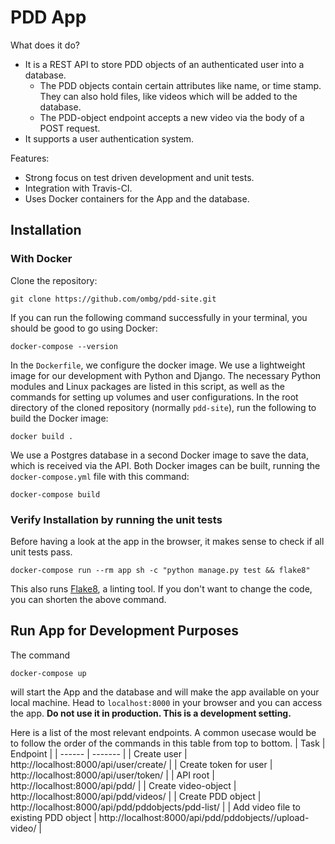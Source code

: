 # PDD App

What does it do?
- It is a REST API to store PDD objects of an authenticated user into a database. 
    - The PDD objects contain certain attributes like name, or time stamp. They can also hold files, like videos which will be added to the database.
    - The PDD-object endpoint accepts a new video via the body of a POST request.
- It supports a user authentication system.

Features:
- Strong focus on test driven development and unit tests.
- Integration with Travis-CI.
- Uses Docker containers for the App and the database.

## Installation

### With Docker
Clone the repository:
```
git clone https://github.com/ombg/pdd-site.git
```
If you can run the following command successfully in your terminal, you should be good to go using Docker:
```
docker-compose --version
```
In the `Dockerfile`, we configure the docker image. We use a lightweight image for our development with Python and Django. The necessary Python modules and Linux packages are listed in this script, as well as the commands for setting up volumes and user configurations.
In the root directory of the cloned repository (normally `pdd-site`), run the following to build the Docker image:
```
docker build .
```
We use a Postgres database in a second Docker image to save the data, which is received via the API. Both Docker images can be built, running the `docker-compose.yml` file with this command:
```
docker-compose build
```
### Verify Installation by running the unit tests
Before having a look at the app in the browser, it makes sense to check if all unit tests pass.
```
docker-compose run --rm app sh -c "python manage.py test && flake8"
```
This also runs [Flake8](https://flake8.pycqa.org/en/latest/), a linting tool. If you don't want to change the code, you can shorten the above command.

## Run App for Development Purposes
The command
```
docker-compose up
```
will start the App and the database and will make the app available on your local machine.
Head to `localhost:8000` in your browser and you can access the app. **Do not use it in production. This is a development setting.** 

Here is a list of the most relevant endpoints. A common usecase would be to follow the order of the commands in this table from top to bottom. 
| Task | Endpoint | 
| ------ | ------- |
| Create user | http://localhost:8000/api/user/create/ |
| Create token for user | http://localhost:8000/api/user/token/ |
| API root | http://localhost:8000/api/pdd/ |
| Create video-object | http://localhost:8000/api/pdd/videos/ |
| Create PDD object | http://localhost:8000/api/pdd/pddobjects/pdd-list/ | 
| Add video file to existing PDD object | http://localhost:8000/api/pdd/pddobjects/<id>/upload-video/ |


